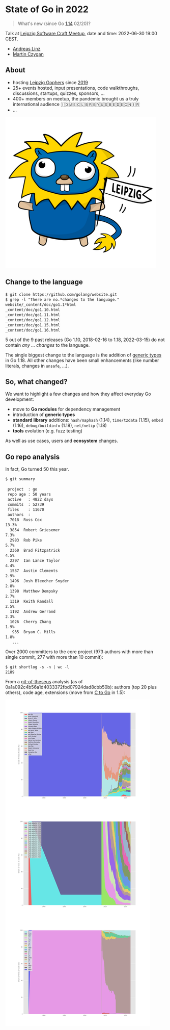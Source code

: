 # State of Go in 2022

> What's new (since Go [1.14](https://go.dev/doc/devel/release#go1.14) 02/20)?

Talk at [Leipzig Software Craft
Meetup](https://www.meetup.com/LE-software-craft-community/), date and time:
2022-06-30 19:00 CEST.

* [Andreas Linz](https://github.com/klingtnet)
* [Martin Czygan](https://github.com/miku)

## About

* hosting [Leipzig Gophers](https://golangleipzig.space/) since [2019](https://golangleipzig.space/posts/meetup-launched/)
* 25+ events hosted, input presentations, code walkthroughs, discussions, startups, quizzes, sponsors, ...
* 400+ members on meetup, the pandemic brought us a truly international audience 🇮🇩🇲🇪🇨🇱🇧🇷🇧🇾🇺🇸🇧🇪🇩🇪🇨🇳🇮🇷
* ...

![](static/leipzig-gopher.png)

## Change to the language

```shell
$ git clone https://github.com/golang/website.git
$ grep -l "There are no.*changes to the language." website/_content/doc/go1.1*html
_content/doc/go1.10.html
_content/doc/go1.11.html
_content/doc/go1.12.html
_content/doc/go1.15.html
_content/doc/go1.16.html
```

5 out of the 9 past releases (Go 1.10, 2018-02-16 to 1.18, 2022-03-15) do not
contain *any ... changes* to the language.

The single biggest change to the language is the addition of [generic
types](https://en.wikipedia.org/wiki/Generic_programming) in Go 1.18. All other
changes have been small enhancements (like number literals, changes in
`unsafe`, ...).

## So, what changed?

We want to highlight a few changes and how they affect everyday Go development:

* move to **Go modules** for dependency management
* introduction of **generic types**
* **standard library** additions: `hash/maphash` (1.14), `time/tzdata` (1.15), `embed` (1.16), `debug/buildinfo` (1.18), `net/netip` (1.18)
* **tools** evolution (e.g. fuzz testing)

As well as use cases, users and **ecosystem** changes.

## Go repo analysis

In fact, Go turned 50 this year.

```
$ git summary

 project  : go
 repo age : 50 years
 active   : 4822 days
 commits  : 52739
 files    : 11670
 authors  :
  7018  Russ Cox                                                    13.3%
  3854  Robert Griesemer                                            7.3%
  2983  Rob Pike                                                    5.7%
  2360  Brad Fitzpatrick                                            4.5%
  2297  Ian Lance Taylor                                            4.4%
  1537  Austin Clements                                             2.9%
  1496  Josh Bleecher Snyder                                        2.8%
  1398  Matthew Dempsky                                             2.7%
  1319  Keith Randall                                               2.5%
  1192  Andrew Gerrand                                              2.3%
  1026  Cherry Zhang                                                1.9%
   935  Bryan C. Mills                                              1.8%
   ...
```

Over 2000 committers to the core project (973 authors with more than single commit, 277 with more than 10 commit):

```
$ git shortlog -s -n | wc -l
2189
```

From a [git-of-theseus](https://github.com/erikbern/git-of-theseus) analysis
(as of 0a1a092c4b56a1d4033372fbd07924dad8cbb50b): authors (top 20 plus others),
code age, extensions (move from [C to Go](https://go.dev/doc/go1.5#c) in 1.5):

![Various plots generated with git-of-theseus](static/theseus/stats_combined.png)


